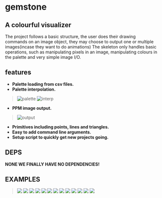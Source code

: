 # gemstone
## A colourful visualizer 
The project follows a basic structure, the user does their drawing commands on an image object, they may choose to output one or multiple images(incase they want to do animations)
The skeleton only handles basic operations, such as manipulating pixels in an image, manipulating colours in the palette and very simple image I/O.

## features
- **Palette loading from csv files.**
- **Palette interpolation.**
> ![palette](assets/palette.png)
> ![interp](assets/interp.png)
- **PPM image output.** 
> ![output](assets/output.png)
- **Primitives including points, lines and triangles.**
- **Easy to add command line arguments.**
- **Setup script to quickly get new projects going.**

## DEPS
**NONE WE FINALLY HAVE NO DEPENDENCIES!**

## EXAMPLES
> ![](assets/reactionDiff1.gif)
> ![](assets/example2.gif)
> ![](assets/example3.png)
> ![](assets/blobs.png)
> ![](assets/fractal.png)
> ![](assets/mandelbrot.png)
> ![](assets/pastel.png)
> ![](assets/spiral.png)
> ![](assets/tree.png)
> ![](assets/triangleGrid.png)
> ![](assets/boolean.png)
> ![](assets/poster3.png)
> ![](assets/reactionDiff2.gif)
